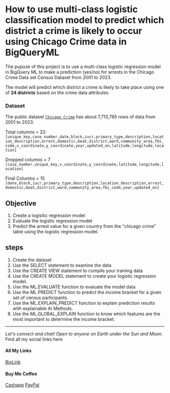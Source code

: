 # How to use multi-class logistic classification model to predict which district a crime is likely to occur using Chicago Crime data in BigQueryML

The pupose of this project is to use a multi-class logistic regression model in BigQuery ML to make a prediction (yes/no) for arrests in the Chicago Crime Data set Census Dataset from 2001 to 2023.

The model will predict which district a crime is likely to take place  using one of **24 districts** based on the crime data attributes

### Dataset
The public dataset [`Chicago Crime`](https://cloud.google.com/bigquery?sq=1057666841514:f29282e50d984f96a6fa3395aa080abf&_ga=2.187413480.-1379782407.1673021064&project=paulkamau&ws=!1m4!1m3!3m2!1s1057666841514!2schicago_crime) has about 7,713,765 rows of data from 2001 to 2023. 

Total columns = 22: 
`[unique_key,case_number,date,block,iucr,primary_type,description,location_description,arrest,domestic,beat,district,ward,community_area,fbi_code,x_coordinate,y_coordinate,year,updated_on,latitude,longitude,location]`

Dropped columns = 7
`[case_number,unique_key,x_coordinate,y_coordinate,latitude,longitude,location]`

Final Columns = 15 
`[date,block,iucr,primary_type,description,location_description,arrest,domestic,beat,district,ward,community_area,fbi_code,year,updated_on]`

## Objective 
1. Create a logisitic regression model 
1. Evaluate the logistic regression model 
1. Predict the arrest value for a given country from the "chicago crime" table using the logistic regression model. 

## steps
1. Create the dataset 
1. Use the SELECT statement to examine the data 
1. Use the CREATE VIEW statement to compile your training data
1. Use the CREATE MODEL statement to create your logistic regression model. 
1. Use the ML.EVALUATE function to evaluate the model data
1. Use the ML.PREDICT function to predict the income bracket for a given set of census participants.
1. Use the ML.EXPLAIN_PREDICT function to explain prediction results with explainable AI Methods. 
1. Use the ML.GLOBAL_EXPLAIN function to know which features are the most important to determine the income bracket. 

--------------------------------------------------------------------------------
_Let's connect and chat! Open to anyone on Earth under the Sun and Moon._
Find all my social links here

#### All My Links
[BioLink](https://bio.link/paulkamau)


#### Buy Me Coffee
[Cashapp](https://bio.link/paulkamau)
[PayPal](https://paypal.me/paulkamau)
